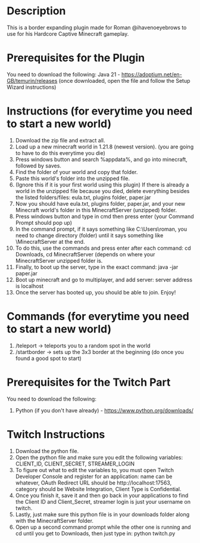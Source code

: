 # Description
This is a border expanding plugin made for Roman @ihavenoeyebrows to use for his Hardcore Captive Minecraft gameplay.

# Prerequisites for the Plugin
You need to download the following:
Java 21 - https://adoptium.net/en-GB/temurin/releases (once downloaded, open the file and follow the Setup Wizard instructions)

# Instructions (for everytime you need to start a new world)
1. Download the zip file and extract all.
2. Load up a new minecraft world in 1.21.8 (newest version). (you are going to have to do this everytime you die)
3. Press windows button and search %appdata%, and go into minecraft, followed by saves.
4. Find the folder of your world and copy that folder.
5. Paste this world's folder into the unzipped file.
6. (Ignore this if it is your first world using this plugin) If there is already a world in the unzipped file because you died, delete everything besides the listed folders/files: eula.txt, plugins folder, paper.jar
7. Now you should have eula.txt, plugins folder, paper.jar, and your new Minecraft world's folder in this MinecraftServer (unzipped) folder.
8. Press windows button and type in cmd then press enter (your Command Prompt should pop up)
9. In the command prompt, if it says something like C:\Users\roman, you need to change directory (folder) until it says something like \MinecraftServer at the end.
10. To do this, use the commands and press enter after each command: cd Downloads, cd MinecraftServer (depends on where your MinecraftServer unzipped folder is.
11. Finally, to boot up the server, type in the exact command: java -jar paper.jar
12. Boot up minecraft and go to multiplayer, and add server: server address is localhost
13. Once the server has booted up, you should be able to join. Enjoy!

# Commands (for everytime you need to start a new world)
1. /teleport -> teleports you to a random spot in the world
2. /startborder -> sets up the 3x3 border at the beginning (do once you found a good spot to start)

# Prerequisites for the Twitch Part
You need to download the following:
1. Python (if you don't have already) - https://www.python.org/downloads/

# Twitch Instructions
1. Download the python file.
2. Open the python file and make sure you edit the following variables: CLIENT_ID, CLIENT_SECRET, STREAMER_LOGIN
3. To figure out what to edit the variables to, you must open Twitch Developer Console and register for an application: name can be whatever, OAuth Redirect URL should be http://localhost:17563, category should be Website Integration, Client Type is Confidential. 
4. Once you finish it, save it and then go back in your applications to find the Client ID and Client_Secret, streamer login is just your username on twitch.
5. Lastly, just make sure this python file is in your downloads folder along with the MinecraftServer folder. 
6. Open up a second command prompt while the other one is running and cd until you get to Downloads, then just type in: python twitch.py
